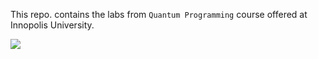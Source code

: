 This repo. contains the labs from `Quantum Programming` course offered at Innopolis University.

<img src = "https://pics.me.me/thumb_computer-science-professor-computers-use-1s-and-0s-that-one-66355776.png">
